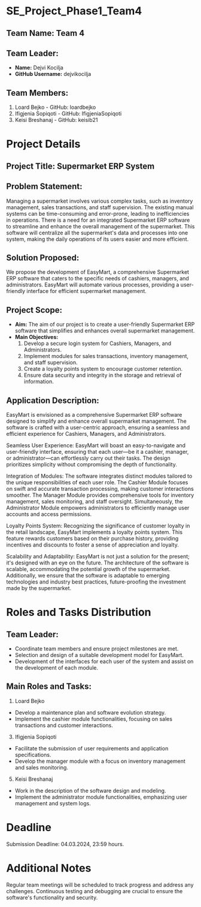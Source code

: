 # SE_Project_Phase1_Team4
## Team Name: Team 4

## Team Leader:
- **Name:** Dejvi Kocilja
- **GitHub Username:** dejvikocilja

## Team Members:
1. Loard Bejko - GitHub: loardbejko
2. Ifigjenia Sopiqoti - GitHub: IfigjeniaSopiqoti
3. Keisi Breshanaj - GitHub: keisib21

# Project Details

## Project Title: Supermarket ERP System

## Problem Statement:
Managing a supermarket involves various complex tasks, such as inventory management, sales transactions, and staff supervision. The existing manual systems can be time-consuming and error-prone, leading to inefficiencies in operations. There is a need for an integrated Supermarket ERP software to streamline and enhance the overall management of the supermarket. This software will centralize all the supermarket's data and processes into one system, making the daily operations of its users easier and more efficient.

## Solution Proposed:
We propose the development of EasyMart, a comprehensive Supermarket ERP software that caters to the specific needs of cashiers, managers, and administrators. EasyMart will automate various processes, providing a user-friendly interface for efficient supermarket management.

## Project Scope:
- **Aim:** The aim of our project is to create a user-friendly Supermarket ERP software that simplifies and enhances overall supermarket management.
- **Main Objectives:**
  1. Develop a secure login system for Cashiers, Managers, and Administrators.
  2. Implement modules for sales transactions, inventory management, and staff supervision.
  3. Create a loyalty points system to encourage customer retention.
  4. Ensure data security and integrity in the storage and retrieval of information.

## Application Description:
EasyMart is envisioned as a comprehensive Supermarket ERP software designed to simplify and enhance overall supermarket management. The software is crafted with a user-centric approach, ensuring a seamless and efficient experience for Cashiers, Managers, and Administrators.

Seamless User Experience:
EasyMart will boast an easy-to-navigate and user-friendly interface, ensuring that each user—be it a cashier, manager, or administrator—can effortlessly carry out their tasks. The design prioritizes simplicity without compromising the depth of functionality.

Integration of Modules:
The software integrates distinct modules tailored to the unique responsibilities of each user role. The Cashier Module focuses on swift and accurate transaction processing, making customer interactions smoother. The Manager Module provides comprehensive tools for inventory management, sales monitoring, and staff oversight. Simultaneously, the Administrator Module empowers administrators to efficiently manage user accounts and access permissions.

Loyalty Points System:
Recognizing the significance of customer loyalty in the retail landscape, EasyMart implements a loyalty points system. This feature rewards customers based on their purchase history, providing incentives and discounts to foster a sense of appreciation and loyalty.

Scalability and Adaptability:
EasyMart is not just a solution for the present; it's designed with an eye on the future. The architecture of the software is scalable, accommodating the potential growth of the supermarket. Additionally, we ensure that the software is adaptable to emerging technologies and industry best practices, future-proofing the investment made by the supermarket.

# Roles and Tasks Distribution

## Team Leader:
- Coordinate team members and ensure project milestones are met.
- Selection and design of a suitable development model for EasyMart.
- Development of the interfaces for each user of the system and assist on the development of each module.
## Main Roles and Tasks:
1. Loard Bejko
- Develop a maintenance plan and software evolution strategy.
- Implement the cashier module functionalities, focusing on sales transactions and customer interactions.
3. Ifigjenia Sopiqoti
- Facilitate the submission of user requirements and application specifications.
- Develop the manager module with a focus on inventory management and sales monitoring.  
5. Keisi Breshanaj
- Work in the description of the software design and modeling.
- Implement the administrator module functionalities, emphasizing user management and system logs.

# Deadline
Submission Deadline: 04.03.2024, 23:59 hours.

# Additional Notes
Regular team meetings will be scheduled to track progress and address any challenges.
Continuous testing and debugging are crucial to ensure the software's functionality and security.
